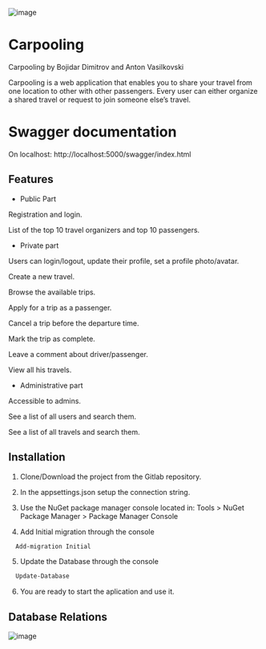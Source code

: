![image](https://user-images.githubusercontent.com/100145705/158087777-5e994db8-7fda-4453-839a-fa66f8a24b63.png)


# Carpooling

Carpooling by Bojidar Dimitrov and Anton Vasilkovski

Carpooling is a web application that enables you to share your travel from one location to other with other passengers. Every user can either organize a shared travel or request to join someone else’s travel.

# Swagger documentation

On localhost: http://localhost:5000/swagger/index.html

## Features

- Public Part

Registration and login.

List of the top 10 travel organizers and top 10 passengers.

- Private part

Users can login/logout, update their profile, set a profile photo/avatar.

Create a new travel.

Browse the available trips.

Apply for a trip as a passenger. 

Cancel a trip before the departure time.

Mark the trip as complete.

Leave a comment about driver/passenger.

View all his travels.

- Administrative part

Accessible to admins.

See a list of all users and search them.

See a list of all travels and search them.


## Installation

1. Clone/Download the project from the Gitlab repository.

2. In the appsettings.json setup the connection string.

3. Use the NuGet package manager console located in:
Tools > NuGet Package Manager > Package Manager Console

4. Add Initial migration through the console
```bash
  Add-migration Initial
```

5. Update the Database through the console
```bash
  Update-Database
```

6. You are ready to start the aplication and use it.

## Database Relations

![image](https://user-images.githubusercontent.com/100145705/158087745-178dc35d-ce04-48de-a94a-8e090e5ce3e4.png)
